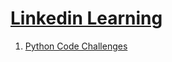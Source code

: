 # [Linkedin Learning](https://www.linkedin.com/learning)

1. [Python Code Challenges](https://github.com/simonerigoni/)
